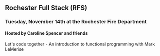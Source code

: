 ## Rochester Full Stack (RFS)
### Tuesday, November 14th at the Rochester Fire Department
#### Hosted by Caroline Spencer and friends

Let's code together - An introduction to functional programming with Mark LeMerise
